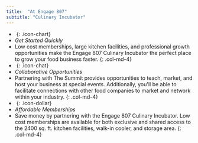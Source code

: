 ```yaml
---
title:  "At Engage 807"
subtitle: "Culinary Incubator"
---
```

- _&nbsp;_{: .icon-chart}
- *Get Started Quickly*
- Low cost memberships, large kitchen facilities, and professional growth opportunities make the Engage 807 Culinary Incubator the perfect place to grow your food business faster.
{: .col-md-4}
- _&nbsp;_{: .icon-chat}
- *Collaborative Opportunities*
- Partnering with The Summit provides opportunities to teach, market, and host your business at special events.  Additionally, you'll be able to facilitate connections with other food companies to market and network within your industry.
{: .col-md-4}
- _&nbsp;_{: .icon-dollar}
- *Affordable Memberships*
- Save money by partnering with the Engage 807 Culinary Incubator. Low cost memberships are available for both exclusive and shared access to the 2400 sq. ft. kitchen facilities, walk-in cooler, and storage area.
{: .col-md-4}